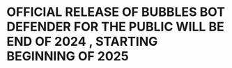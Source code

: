 # OFFICIAL RELEASE OF BUBBLES BOT DEFENDER FOR THE PUBLIC WILL BE END OF 2024 , STARTING BEGINNING OF 2025
